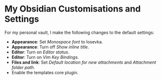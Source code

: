 <!---
# This file is distributed under the Creative Commons Attribution 4.0
# International License. To view a copy of this license, please visit
# <http://creativecommons.org/licenses/by/4.0/>.

collections:
  - 'notes'
  - 'obsidian'
git: '$Metadata$'
template: .templates/base-note.html.twig
--->

My Obsidian Customisations and Settings
=======================================

For my personal vault, I make the following changes to the default
settings:

- **Appearance**: Set *Monospace font* to Iosevka.
- **Appearance**: Turn off *Show inline title*.
- **Editor**: Turn on *Editor status*.
- **Editor**: Turn on *Vim Key Bindings*.
- **Files and link**: Set *Default location for new attachments* and
  *Attachment folder path*.
- Enable the templates core plugin.
